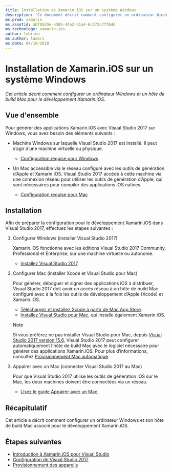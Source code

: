 ```yaml
---
title: Installation de Xamarin.iOS sur un système Windows
description: 'Ce document décrit comment configurer un ordinateur Windows, configurer un hôte de build Mac et appairer Windows au Mac pour le développement Xamarin.iOS.'
ms.prod: xamarin
ms.assetid: abf85d3e-a365-44a2-b1a4-6c572c7f76dd
ms.technology: xamarin-ios
author: lobrien
ms.author: laobri
ms.date: 04/16/2018
---
```


# <a name="installing-xamarinios-on-windows"></a>Installation de Xamarin.iOS sur un système Windows

_Cet article décrit comment configurer un ordinateur Windows et un hôte de build Mac pour le développement Xamarin.iOS._

## <a name="overview"></a>Vue d'ensemble

Pour générer des applications Xamarin.iOS avec Visual Studio 2017 sur Windows, vous avez besoin des éléments suivants :
 
-  Machine Windows sur laquelle Visual Studio 2017 est installé. Il peut s’agir d’une machine virtuelle ou physique.
    - [Configuration requise pour Windows](~/cross-platform/get-started/requirements.md#windows-requirements)
    
-  Un Mac accessible via le réseau configuré avec les outils de génération d’Apple et Xamarin.iOS. Visual Studio 2017 accède à cette machine via une connexion réseau pour utiliser les outils de génération d’Apple, qui sont nécessaires pour compiler des applications iOS natives. 
    - [Configuration requise pour Mac](~/cross-platform/get-started/requirements.md#macos-requirements)

## <a name="setup"></a>Installation

Afin de préparer la configuration pour le développement Xamarin.iOS dans Visual Studio 2017, effectuez les étapes suivantes :

1. Configurer Windows (installer Visual Studio 2017)

    Xamarin.iOS fonctionne avec les éditions Visual Studio 2017 Community, Professional et Enterprise, sur une machine virtuelle ou autonome.
    
    - [Installez Visual Studio 2017](~/get-started/installation/windows.md).

2. Configurer Mac (installer Xcode et Visual Studio pour Mac)

    Pour générer, déboguer et signer des applications iOS à distribuer, Visual Studio 2017 doit avoir un accès réseau à un hôte de build Mac configuré avec à la fois les outils de développement d’Apple (Xcode) et Xamarin.iOS.

    - [Téléchargez et installez Xcode à partir de Mac App Store](https://itunes.apple.com/us/app/xcode/id497799835?mt=12). 
    - [Installez Visual Studio pour Mac](https://docs.microsoft.com/visualstudio/mac/installation), qui installe également Xamarin.iOS.

    > [!NOTE] 
    > Si vous préférez ne pas installer Visual Studio pour Mac, depuis [Visual Studio 2017 version 15.6](https://docs.microsoft.com/visualstudio/releasenotes/vs2017-relnotes#automatic-macos-provisioning), Visual Studio 2017 peut configurer automatiquement l’hôte de build Mac avec le logiciel nécessaire pour générer des applications Xamarin.iOS. Pour plus d’informations, consultez [Provisionnement Mac automatique](~/ios/get-started/installation/windows/connecting-to-mac/index.md#automatic-mac-provisioning).

3. Appairer avec un Mac (connecter Visual Studio 2017 au Mac)

    Pour que Visual Studio 2017 utilise les outils de génération iOS sur le Mac, les deux machines doivent être connectées via un réseau.

    - [Lisez le guide Appairer avec un Mac](~/ios/get-started/installation/windows/connecting-to-mac/index.md).

## <a name="summary"></a>Récapitulatif

Cet article a décrit comment configurer un ordinateur Windows et son hôte de build Mac associé pour le développement Xamarin.iOS.

## <a name="next-steps"></a>Étapes suivantes

- [Introduction à Xamarin.iOS pour Visual Studio](introduction-to-xamarin-ios-for-visual-studio.md)
- [Configuration de Visual Studio 2017](config-options.md)
- [Provisionnement des appareils](~/ios/get-started/installation/device-provisioning/index.md)
